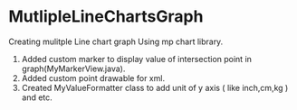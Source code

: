 # MutlipleLineChartsGraph

Creating mulitple Line chart graph Using mp chart library.
1)  Added custom marker to display value of intersection point in graph(MyMarkerView.java).
2)  Added custom point drawable for xml.
3)  Created MyValueFormatter class to add unit of y axis ( like inch,cm,kg ) and etc.
